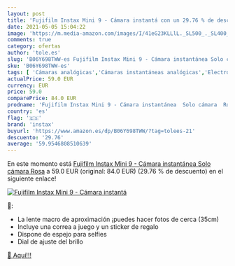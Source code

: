```yaml
---
layout: post
title: 'Fujifilm Instax Mini 9 - Cámara instantá con un 29.76 % de descuento'
date: 2021-05-05 15:04:22
image: 'https://m.media-amazon.com/images/I/41eG23KLLlL._SL500_._SL400_.jpg'
comments: true
category: ofertas
author: 'tole.es'
slug: 'B06Y698TWW-es Fujifilm Instax Mini 9 - Cámara instantánea Solo cámara Rosa'
sku: 'B06Y698TWW-es'
tags: [ 'Cámaras analógicas','Cámaras instantáneas analógicas','Electrónica','Fotografía y videocámaras','fujifilm','instax', ]
actualPrice: 59.0 EUR
currency: EUR
price: 59.0
comparePrice: 84.0 EUR
prodname: 'Fujifilm Instax Mini 9 - Cámara instantánea  Solo cámara  Rosa'
country: 'es'
flag: '🇪🇸'
brand: 'instax'
buyurl: 'https://www.amazon.es/dp/B06Y698TWW/?tag=tolees-21'
descuento: '29.76'
average: '59.9546808510639'
---
```


En este momento está [Fujifilm Instax Mini 9 - Cámara instantánea  Solo cámara  Rosa](https://www.amazon.es/dp/B06Y698TWW/?tag=tolees-21) a 59.0 EUR (original: 84.0 EUR) (29.76 %  de descuento) en el siguiente enlace!

[![Fujifilm Instax Mini 9 - Cámara instantá](https://m.media-amazon.com/images/I/41eG23KLLlL._SL500_._SL400_.jpg)](https://www.amazon.es/dp/B06Y698TWW/?tag=tolees-21)

🔎:

- La lente macro de aproximación ¡puedes hacer fotos de cerca (35cm)
- Incluye una correa a juego y un sticker de regalo
- Dispone de espejo para selfies
- Dial de ajuste del brillo

[🛒 Aquí!!!](https://www.amazon.es/dp/B06Y698TWW/?tag=tolees-21)
